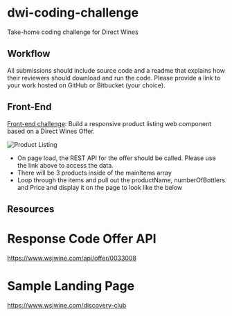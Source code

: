 # dwi-coding-challenge

Take-home coding challenge for Direct Wines

## Workflow

All submissions should include source code and a readme that explains how their reviewers should download and run the code. Please provide a link to your work hosted on GitHub or Bitbucket (your choice).

## Front-End

[Front-end challenge](front-end): Build a responsive product listing web component based on a Direct Wines Offer.

![Product Listing](https://www.dropbox.com/s/eyszs155u6ob2ul/Screenshot%202019-05-05%2008.34.08.png?dl=0)

- On page load, the REST API for the offer should be called. Please use the link above to access the data.
- There will be 3 products inside of the mainItems array
- Loop through the items and pull out the productName, numberOfBottlers and Price and display it on the page to look like the below

## Resources

# Response Code Offer API

https://www.wsjwine.com/api/offer/0033008

# Sample Landing Page

https://www.wsjwine.com/discovery-club
